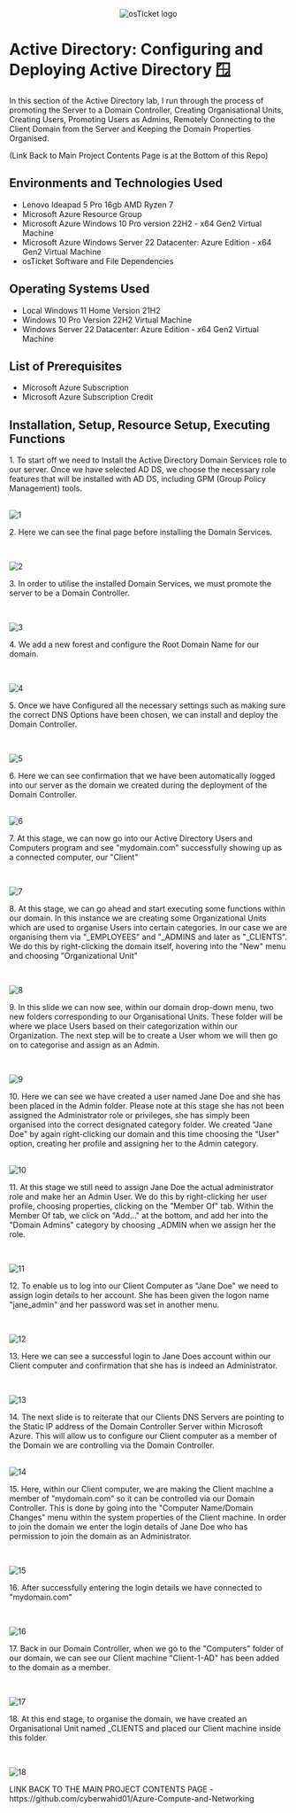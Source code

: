 <p align="center">
<img src="https://i.imgur.com/9JmwJSF.png" alt="osTicket logo"/>
</p>

<h1>Active Directory: Configuring and Deploying Active Directory 🪟</h1>
In this section of the Active Directory lab, I run through the process of promoting the Server to a Domain Controller, Creating Organisational Units, Creating Users, Promoting Users as Admins, Remotely Connecting to the Client Domain from the Server and Keeping the Domain Properties Organised. 

(Link Back to Main Project Contents Page is at the Bottom of this Repo)
<h2>Environments and Technologies Used</h2>

- Lenovo Ideapad 5 Pro 16gb AMD Ryzen 7
- Microsoft Azure Resource Group
- Microsoft Azure Windows 10 Pro version 22H2 - x64 Gen2 Virtual Machine
- Microsoft Azure Windows Server 22 Datacenter: Azure Edition - x64 Gen2 Virtual Machine
- osTicket Software and File Dependencies

<h2>Operating Systems Used </h2>

- Local Windows 11 Home Version 21H2</b>
- Windows 10 Pro Version 22H2 Virtual Machine
- Windows Server 22 Datacenter: Azure Edition - x64 Gen2 Virtual Machine
  
<h2>List of Prerequisites</h2>

- Microsoft Azure Subscription
- Microsoft Azure Subscription Credit 

<h2>Installation, Setup, Resource Setup, Executing Functions</h2>
1. To start off we need to Install the Active Directory Domain Services role to our server. Once we have selected AD DS, we choose the necessary role features that will be installed with AD DS, including GPM (Group Policy Management) tools. 
</p>
<br />

<img src="https://i.imgur.com/E81TLti.png" alt="1"/>
</p>
<p>
2. Here we can see the final page before installing the Domain Services.
</p>
<br />

<p>
<img src="https://i.imgur.com/ruXgyrg.png" alt="2"/>
</p>
<p>
3. In order to utilise the installed Domain Services, we must promote the server to be a Domain Controller.
</p>
<br />

<p>
<img src="https://i.imgur.com/NkwGTLb.png" alt="3"/>
</p>
<p>
4. We add a new forest and configure the Root Domain Name for our domain.
</p>
<br />

<p>
<img src="https://i.imgur.com/jmyWcas.png" alt="4"/>
</p>
<p>
5. Once we have Configured all the necessary settings such as making sure the correct DNS Options have been chosen, we can install and deploy the Domain Controller.
</p>
<br />

<p>
<img src="https://i.imgur.com/Cj9OSbi.png" alt="5"/>
</p>
<p>
6. Here we can see confirmation that we have been automatically logged into our server as the domain we created during the deployment of the Domain Controller.
</p>
<br />

<img src="https://i.imgur.com/l7BlMtD.png" alt="6"/>
</p>
<p>
7. At this stage, we can now go into our Active Directory Users and Computers program and see "mydomain.com" successfully showing up as a connected computer, our "Client"
</p>
<br />

<p>
<img src="https://i.imgur.com/U7X5wUa.png" alt="7"/>
</p>
<p>
8. At this stage, we can go ahead and start executing some functions within our domain. In this instance we are creating some Organizational Units which are used to organise Users into certain categories. In our case we are organising them via "_EMPLOYEES" and "_ADMINS and later as "_CLIENTS". We do this by right-clicking the domain itself, hovering into the "New" menu and choosing "Organizational Unit"
</p>
<br />

<p>
<img src="https://i.imgur.com/PjC1E6f.png" alt="8"/>
</p>
<p>
9. In this slide we can now see, within our domain drop-down menu, two new folders corresponding to our Organisational Units. These folder will be where we place Users based on their categorization within our Organization. The next step will be to create a User whom we will then go on to categorise and assign as an Admin.
</p>
<br />

<p>
<img src="https://i.imgur.com/mfoZyCu.png" alt="9"/>
</p>
<p>
10. Here we can see we have created a user named Jane Doe and she has been placed in the Admin folder. Please note at this stage she has not been assigned the Administrator role or privileges, she has simply been organised into the correct designated category folder. We created "Jane Doe" by again right-clicking our domain and this time choosing the "User" option, creating her profile and assigning her to the Admin category.  
</p>
<br />

<img src="https://i.imgur.com/h7Ouh0j.png" alt="10"/>
</p>
<p>
11. At this stage we still need to assign Jane Doe the actual administrator role and make her an Admin User. We do this by right-clicking her user profile, choosing properties, clicking on the "Member Of" tab. Within  the Member Of tab, we click on "Add..." at the bottom, and add her into the "Domain Admins" category by choosing _ADMIN when we assign her the role. 
</p>
<br />

<p>
<img src="https://i.imgur.com/ahrPzd3.png" alt="11"/>
</p>
<p>
12. To enable us to log into our Client Computer as "Jane Doe" we need to assign login details to her account. She has been given the logon name "jane_admin" and her password was set in another menu. 
</p>
<br />

<p>
<img src="https://i.imgur.com/EpMcykM.png" alt="12"/>
</p>
<p>
13. Here we can see a successful login to Jane Does account within our Client computer and confirmation that she has is indeed an Administrator.
</p>
<br />

<p>
<img src="https://i.imgur.com/Re8GAJo.png" alt="13"/>
</p>
<p>
14. The next slide is to reiterate that our Clients DNS Servers are pointing to the Static IP address of the Domain Controller Server within Microsoft Azure. This will allow us to configure our Client computer as a member of the Domain we are controlling via the Domain Controller. 
</p>
<br />

<img src="https://i.imgur.com/jNQcgr3.png" alt="14"/>
</p>
<p>
15. Here, within our Client computer, we are making the Client machine a member of "mydomain.com" so it can be controlled via our Domain Controller. This is done by going into the "Computer Name/Domain Changes" menu within the system properties of the Client machine. In order to join the domain we enter the login details of Jane Doe who has permission to join the domain as an Administrator.
</p>
<br />

<p>
<img src="https://i.imgur.com/c6geY36.png" alt="15"/>
</p>
<p>
16. After successfully entering the login details we have connected to "mydomain.com"
</p>
<br />

<p>
<img src="https://i.imgur.com/8dbJOu9.png" alt="16"/>
</p>
<p>
17. Back in our Domain Controller,  when we go to the "Computers" folder of our domain, we can see our Client machine "Client-1-AD" has been added to the domain as a member.
</p>
<br />

<p>
<img src="https://i.imgur.com/9NX9xbj.png" alt="17"/>
</p>
<p>
18. At this end stage, to organise the domain, we have created an Organisational Unit named _CLIENTS and placed our Client machine inside this folder.
</p>
<br />

<p>
<img src="https://i.imgur.com/HtIqBq0.png" alt="18"/>
</p>
<p>  
LINK BACK TO THE MAIN PROJECT CONTENTS PAGE - https://github.com/cyberwahid01/Azure-Compute-and-Networking
